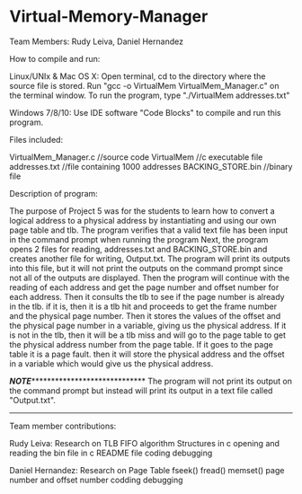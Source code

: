 # Virtual-Memory-Manager

Team Members: Rudy Leiva, Daniel Hernandez

How to compile and run:

Linux/UNIx & Mac OS X: Open terminal, cd to the directory where the source file is stored.
Run "gcc -o VirtualMem VirtualMem_Manager.c" on the terminal window. To run the program, type "./VirtualMem addresses.txt"

Windows 7/8/10: Use IDE software "Code Blocks" to compile and run this program.

Files included:

VirtualMem_Manager.c //source code
VirtualMem           //c executable file
addresses.txt        //file containing 1000 addresses
BACKING_STORE.bin    //binary file

Description of program:

The purpose of Project 5 was for the students to learn how to convert a logical address to a physical address by instantiating and
using our own page table and tlb. The program verifies that a valid text file has been input in the command prompt when running the program
Next, the program opens 2 files for reading, addresses.txt and BACKING_STORE.bin and creates another file for writing, Output.txt. The program
will print its outputs into this file, but it will not print the outputs on the command prompt since not all of the outputs are displayed. 
Then the program will continue with the reading of each address and get the page number and offset number for each address. Then it consults
the tlb to see if the page number is already in the tlb. if it is, then it is a tlb hit and proceeds to get the frame number and the physical page number.
Then it stores the values of the offset and the physical page number in a variable, giving us the physical address. If it is not in the tlb,
then it will be a tlb miss and will go to the page table to get the physical address number from the page table. If it goes to the page table it is a page fault.
then it will store the physical address and the offset in a variable which would give us the physical address.

*******************************************************************NOTE************************************************************************************************
The program will not print its output on the command prompt but instead will print its output in a text file called "Output.txt".
************************************************************************************************************************************************************************

Team member contributions:

Rudy Leiva:
Research on TLB
FIFO algorithm
Structures in c
opening and reading the bin file in c
README file
coding
debugging

Daniel Hernandez:
Research on Page Table
fseek()
fread()
memset()
page number and offset number
codding 
debugging
